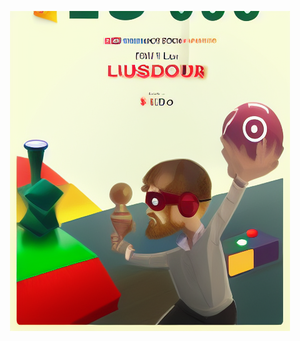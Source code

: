 <p align="center">
  <img src="https://github.com/FrentescuCezar/IMR/blob/main/Tema%205/fiiludo-1.png">
</p>
